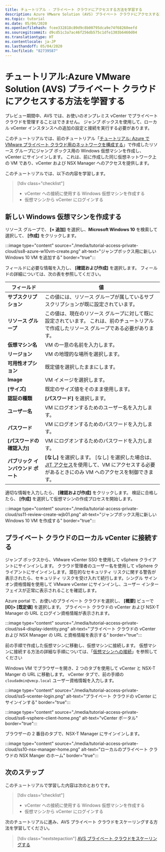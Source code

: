 ```yaml
---
title: チュートリアル - プライベート クラウドにアクセスする方法を学習する
description: Azure VMware Solution (AVS) プライベート クラウドにアクセスする方法を学習する
ms.topic: tutorial
ms.date: 05/04/2020
ms.openlocfilehash: fcee332818c89d9c8b00795dca9e74f68260eefd
ms.sourcegitcommit: d9cd51c3a7ac46f256db575c1dfe1303b6460d04
ms.translationtype: HT
ms.contentlocale: ja-JP
ms.lasthandoff: 05/04/2020
ms.locfileid: "82739587"
---
```

# <a name="tutorial-learn-how-to-access-an-azure-vmware-solution-avs-private-cloud"></a>チュートリアル:Azure VMware Solution (AVS) プライベート クラウドにアクセスする方法を学習する

プレビュー期間中、AVS では、お使いのオンプレミス vCenter でプライベート クラウドを管理することはできません。 ジャンプ ボックスを使用して、ローカル vCenter インスタンスへの追加の設定と接続を実行する必要があります。 

このチュートリアルでは、前のチュートリアル「[チュートリアル: Azure で VMware プライベート クラウド用のネットワークを構成する](tutorial-configure-networking.md)」で作成したリソース グループにジャンプ ボックス用の Windows 仮想マシンを作成し、vCenter にサインインします。 これは、前に作成した同じ仮想ネットワーク上の VM であり、vCenter および NSX Manager へのアクセスを提供します。 

このチュートリアルでは、以下の内容を学習します。

> [!div class="checklist"]
> * vCenter への接続に使用する Windows 仮想マシンを作成する
> * 仮想マシンから vCenter にログインする

## <a name="create-a-new-windows-virtual-machine"></a>新しい Windows 仮想マシンを作成する

リソース グループで、 **[+ 追加]** を選択し、**Microsoft Windows 10** を検索して選択して、 **[作成]** をクリックします。

:::image type="content" source="./media/tutorial-access-private-cloud/ss8-azure-w10vm-create.png" alt-text="ジャンプボックス用に新しい Windows 10 VM を追加する" border="true":::

フィールドに必要な情報を入力し、 **[確認および作成]** を選択します。 フィールドの詳細については、次の表を参照してください。

| フィールド | 値 |
| --- | --- |
| **サブスクリプション** | この値には、リソース グループが属しているサブスクリプションが既に設定されています。 |
| **リソース グループ** | この値は、現在のリソース グループに対して既に設定されています。 これは、前のチュートリアルで作成したリソース グループである必要があります。 |
| **仮想マシン名** | VM の一意の名前を入力します。 |
| **リージョン** | VM の地理的な場所を選択します。 |
| **可用性オプション** | 既定値を選択したままにします。 |
| **Image** | VM イメージを選択します。 |
| **[サイズ]** | 既定のサイズ値をそのまま使用します。 |
| **認証の種類**  | **[パスワード]** を選択します。 |
| **ユーザー名** | VM にログオンするためのユーザー名を入力します。 |
| **パスワード** | VM にログオンするためのパスワードを入力します。 |
| **[パスワードの確認入力]** | VM にログオンするためのパスワードを入力します。 |
| **パブリック インバウンド ポート** | **[なし]** を選択します。 [なし] を選択した場合は、[JIT アクセス](../security-center/security-center-just-in-time.md#configure-jit-access-from-an-azure-vms-page-)を使用して、VM にアクセスする必要があるときにのみ VM へのアクセスを制御できます。  |

適切な情報を入力したら、 **[確認および作成]** をクリックします。 検証に合格したら、 **[作成]** を選択して仮想マシンの作成プロセスを開始します。

:::image type="content" source="./media/tutorial-access-private-cloud/ss11-review-create-wjb01.png" alt-text="ジャンプボックス用に新しい Windows 10 VM を作成する" border="true":::

## <a name="connect-to-the-local-vcenter-of-your-private-cloud"></a>プライベート クラウドのローカル vCenter に接続する

ジャンプ ボックスから、VMware vCenter SSO を使用して vSphere クライアントにサインインします。 クラウド管理者のユーザー名を使用して vSphere クライアントにサインインします。潜在的なセキュリティ リスクに関する警告が表示されたら、セキュリティ リスクを受け入れて続行します。シングル サインオン資格情報を使用して VMware vCenter にサインインし、ユーザー インターフェイスが正常に表示されることを確認します。

Azure portal で、お使いのプライベート クラウドを選択し、 **[概要]** ビューで **[ID]> [既定値]** を選択します。 プライベート クラウドの vCenter および NSX-T Manager の URL とログイン資格情報が表示されます。

:::image type="content" source="./media/tutorial-access-private-cloud/ss4-display-identity.png" alt-text="プライベート クラウドの vCenter および NSX Manager の URL と資格情報を表示する" border="true":::

前の手順で作成した仮想マシンに移動し、仮想マシンに接続します。 仮想マシンに接続する方法の詳細な手順については、「[仮想マシンへの接続](../virtual-machines/windows/connect-logon.md#connect-to-the-virtual-machine)」を参照してください

Windows VM でブラウザーを開き、2 つのタブを使用して vCenter と NSX-T Manger の URL に移動します。 vCenter タブで、前の手順の `cloudadmin@vmcp.local` ユーザー資格情報を入力します。

:::image type="content" source="./media/tutorial-access-private-cloud/ss5-vcenter-login.png" alt-text="プライベート クラウドの vCenter にサインインする" border="true":::

:::image type="content" source="./media/tutorial-access-private-cloud/ss6-vsphere-client-home.png" alt-text="vCenter ポータル" border="true":::

ブラウザーの 2 番目のタブで、NSX-T Manager にサインインします。

:::image type="content" source="./media/tutorial-access-private-cloud/ss10-nsx-manager-home.png" alt-text="ローカルのプライベート クラウドの NSX Manger のホーム" border="true":::

## <a name="next-steps"></a>次のステップ

このチュートリアルで学習した内容は次のとおりです。

> [!div class="checklist"]
> * vCenter への接続に使用する Windows 仮想マシンを作成する
> * 仮想マシンから vCenter にログインする

次のチュートリアルに進み、AVS プライベート クラウドをスケーリングする方法を学習してください。

> [!div class="nextstepaction"]
> [AVS プライベート クラウドをスケーリングする](tutorial-scale-private-cloud.md)